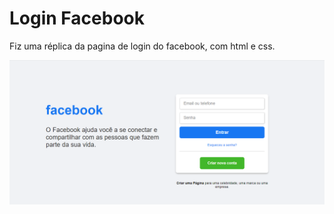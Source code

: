 # Login Facebook
Fiz uma réplica da pagina de login do facebook, com html e css.

![img-ilustração](toREADME/imagem-ilustrativa.png "Login Facebook")